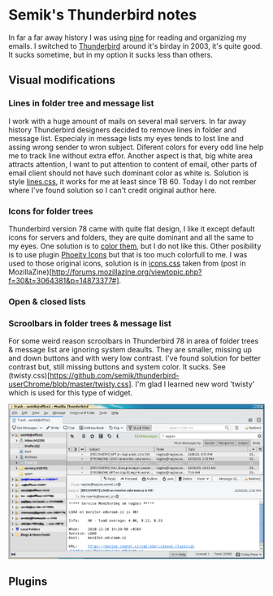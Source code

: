 # Semik's Thunderbird notes

In far a far away history I was using [pine](https://en.wikipedia.org/wiki/Pine_(email_client)) for reading and organizing my emails. I switched to [Thunderbird](https://en.wikipedia.org/wiki/Mozilla_Thunderbird) around it's birday in 2003, it's quite good. It sucks sometime, but in my option it sucks less than others.

## Visual modifications

### Lines in folder tree and message list

I work with a huge amount of mails on several mail servers. In far away history Thunderbird designers decided to remove lines in folder and message list. Especialy in message lists my eyes tends to lost line and assing wrong sender to wron subject. Diferent colors for every odd line help me to track line without extra effor. Another aspect is that, big white area attracts attention, I want to put attention to content of email, other parts of email client should not have such dominant color as white is. Solution is style [lines.css](https://github.com/semik/thunderbird-userChrome/blob/master/lines.css), it works for me at least since TB 60. Today I do not rember where I've found solution so I can't credit original author here.

### Icons for folder trees

Thunderbird version 78 came with quite flat design, I like it except default icons for servers and folders, they are quite dominant and all the same to my eyes. One solution is to [color them](https://support.mozilla.org/en-US/kb/new-thunderbird-78#w_customize-the-colors-of-mail-folder-icons), but I do not like this. Other posibility is to use plugin [Phoeity Icons](https://addons.thunderbird.net/en-US/thunderbird/addon/phoenity-icons/?src=dp-dl-othersby) but that is too much colorfull to me. I was used to those original icons, solution is in [icons.css](https://github.com/semik/thunderbird-userChrome/blob/master/icons.css) taken from  (post in MozillaZine)[http://forums.mozillazine.org/viewtopic.php?f=30&t=3064381&p=14873377#].

### Open & closed lists

### Scroolbars in folder trees & message list

For some weird reason scroolbars in Thunderbird 78 in area of folder trees & message list are ignoring system deaults. They are smaller, missing up and down buttons and with wery low contrast. I've found solution for better contrast but, still missing buttons and system color. It sucks. See (twisty.css)[https://github.com/semik/thunderbird-userChrome/blob/master/twisty.css]. I'm glad I learned new word 'twisty' which is used for this type of widget.

![My TB](https://github.com/semik/thunderbird-userChrome/blob/master/example.thunderbird.png)

## Plugins
